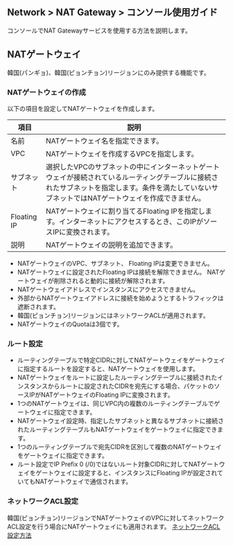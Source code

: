 ## Network > NAT Gateway > コンソール使用ガイド
コンソールでNAT Gatewayサービスを使用する方法を説明します。

## NATゲートウェイ 
韓国(パンギョ)、韓国(ピョンチョン)リージョンにのみ提供する機能です。

### NATゲートウェイの作成
以下の項目を設定してNATゲートウェイを作成します。

| 項目    | 説明                                                       |
| --------|------------------------------------------------------------ |
| 名前    | NATゲートウェイ名を指定できます。 |
| VPC      | NATゲートウェイを作成するVPCを指定します。 |
| サブネット   | 選択したVPCのサブネットの中にインターネットゲートウェイが接続されているルーティングテーブルに接続されたサブネットを指定します。条件を満たしていないサブネットではNATゲートウェイを作成できません。  |
| Floating IP  | NATゲートウェイに割り当てるFloating IPを指定します。インターネットにアクセスするとき、このIPがソースIPに変換されます。 |
| 説明    | NATゲートウェイの説明を追加できます。  |

* NATゲートウェイのVPC、サブネット、 Floating IPは変更できません。
* NATゲートウェイに設定されたFloating IPは接続を解除できません。 NATゲートウェイが削除されると動的に接続が解除されます。
* NATゲートウェイアドレスでインスタンスにアクセスできません。
* 外部からNATゲートウェイアドレスに接続を始めようとするトラフィックは遮断されます。
* 韓国(ピョンチョン)リージョンにはネットワークACLが適用されます。
* NATゲートウェイのQuotaは3個です。

### ルート設定
* ルーティングテーブルで特定CIDRに対してNATゲートウェイをゲートウェイに指定するルートを設定すると、NATゲートウェイを使用します。
* NATゲートウェイをルートに設定したルーティングテーブルに接続されたインスタンスからルートに設定されたCIDRを宛先にする場合、パケットのソースIPがNATゲートウェイのFloating IPに変換されます。
* 1つのNATゲートウェイは、同じVPC内の複数のルーティングテーブルでゲートウェイに指定できます。
* NATゲートウェイ設定時、指定したサブネットと異なるサブネットに接続されたルーティングテーブルもNATゲートウェイをゲートウェイに指定できます。
* 1つのルーティングテーブルで宛先CIDRを区別して複数のNATゲートウェイをゲートウェイに指定できます。
* ルート設定でIP Prefix 0 (/0)ではないルート対象CIDRに対してNATゲートウェイをゲートウェイに設定すると、インスタンスにFloating IPが設定されていてもNATゲートウェイで通信されます。


### ネットワークACL設定
韓国(ピョンチョン)リージョンでNATゲートウェイのVPCに対してネットワークACL設定を行う場合にNATゲートウェイにも適用されます。 [ネットワークACL設定方法](https://docs.toast.com/ko/Network/Network%20ACL/ko/overview/)
